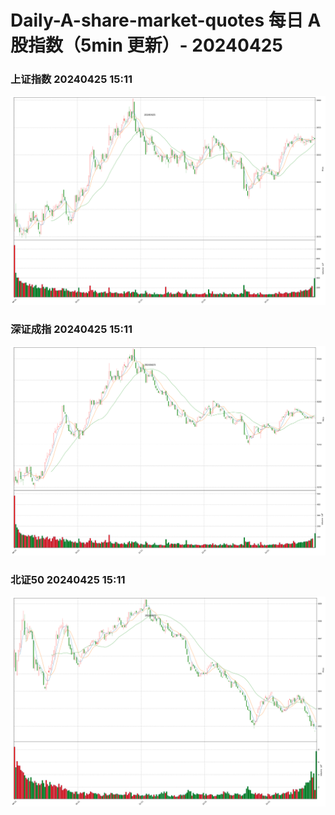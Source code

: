 
# Daily-A-share-market-quotes 每日 A 股指数（5min 更新）- 20240425

### 上证指数 20240425 15:11
![](./fig/2024/4/20240425-sh000001.png)

### 深证成指 20240425 15:11
![](./fig/2024/4/20240425-sz399001.png)

### 北证50 20240425 15:11
![](./fig/2024/4/20240425-bj899050.png)
